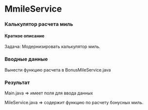 # MmileService

### Калькулятор расчета миль
#### Краткое описание
Задача:
Модернизировать калькулятор миль. 

### Вводные данные
Вынести функцию расчета в BonusMileService.java

### Результат

Main.java =>
имеет поля для ввода данных

MileService.java =>
содержит функцию по расчету бонусных миль.
